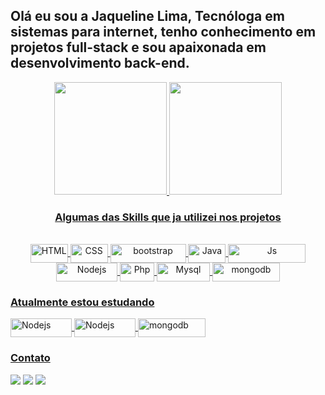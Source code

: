 ## Olá eu sou a Jaqueline Lima, Tecnóloga em sistemas para internet, tenho conhecimento em projetos full-stack e sou apaixonada em desenvolvimento back-end.

<div align="center">
  <a href="https://github.com/jakelineliima">
    <img height="180em"
      src="https://github-readme-stats.vercel.app/api?username=jakelineliima&show_icons=true&theme=dracula&include_all_commits=true&count_private=true" />
    <img height="180em"
      src="https://github-readme-stats.vercel.app/api/top-langs/?username=jakelineliima&layout=compact&langs_count=7&theme=dracula" />
</div>
  
  <div>
  </div>
  
<div align="center">
  <h3> Algumas das Skills que ja utilizei nos projetos </h3>
  <br>
  <img align="center" alt="HTML" height="30" width="60"
    src="https://img.shields.io/badge/HTML5-E34F26?style=for-the-badge&logo=html5&logoColor=white">
  <img align="center" alt="CSS" height="30" width="60"
    src="https://img.shields.io/badge/CSS3-1572B6?style=for-the-badge&logo=css3&logoColor=white">
  <img align="center" alt="bootstrap" height="30" width="121"
    src="https://img.shields.io/badge/Bootstrap-563D7C?style=for-the-badge&logo=bootstrap&logoColor=white">
  <img align="center" alt="Java" height="30" width="60"
    src="https://img.shields.io/badge/Java-ED8B00?style=for-the-badge&logo=java&logoColor=white">
  <img align="center" alt="Js" height="30" width="124"
    src="https://img.shields.io/badge/JavaScript-323330?style=for-the-badge&logo=javascript&logoColor=F7DF1E">
  <img align="center" alt="Nodejs" height="30" width="98"
    src="https://img.shields.io/badge/Node.js-43853D?style=for-the-badge&logo=node.js&logoColor=white">
  <img align="center" alt="Php" height="30" width="55"
    src="https://img.shields.io/badge/PHP-777BB4?style=for-the-badge&logo=php&logoColor=white">
  <img align="center" alt="Mysql" height="30" width="85"
    src="https://img.shields.io/badge/MySQL-00000F?style=for-the-badge&logo=mysql&logoColor=white">
  <img align="center" alt="mongodb" height="30" width="108"
    src="https://img.shields.io/badge/MongoDB-4EA94B?style=for-the-badge&logo=mongodb&logoColor=white">
</div>

  <h3>Atualmente estou estudando</h3>
 <img align="center" alt="Nodejs" height="30" width="98"
    src="https://img.shields.io/badge/Node.js-43853D?style=for-the-badge&logo=node.js&logoColor=white">
  <img align="center" alt="Nodejs" height="30" width="98"
    src="https://img.shields.io/badge/Express.js-404D59?style=for-the-badge">
  <img align="center" alt="mongodb" height="30" width="108"
    src="https://img.shields.io/badge/MongoDB-4EA94B?style=for-the-badge&logo=mongodb&logoColor=white">

<div>
  <h3> Contato </h3>
  <a href="https://instagram.com/jakelineliima" target="_blank"><img
      src="https://img.shields.io/badge/-Instagram-%23E4405F?style=for-the-badge&logo=instagram&logoColor=white"
      target="_blank"></a>
  <a href="mailto:jaqueline.liima555@gmail.com"><img
      src="https://img.shields.io/badge/-Gmail-%23333?style=for-the-badge&logo=gmail&logoColor=white"
      target="_blank"></a>
  <a href="https://www.linkedin.com/in/jaquelinelimadev/" target="_blank"><img
      src="https://img.shields.io/badge/-LinkedIn-%230077B5?style=for-the-badge&logo=linkedin&logoColor=white"
      target="_blank"></a>
</div>
